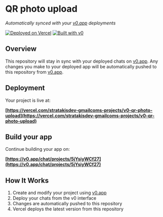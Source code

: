 # QR photo upload

*Automatically synced with your [v0.app](https://v0.app) deployments*

[![Deployed on Vercel](https://img.shields.io/badge/Deployed%20on-Vercel-black?style=for-the-badge&logo=vercel)](https://vercel.com/stratakisdev-gmailcoms-projects/v0-qr-photo-upload)
[![Built with v0](https://img.shields.io/badge/Built%20with-v0.app-black?style=for-the-badge)](https://v0.app/chat/projects/5jYsiyWCf27)

## Overview

This repository will stay in sync with your deployed chats on [v0.app](https://v0.app).
Any changes you make to your deployed app will be automatically pushed to this repository from [v0.app](https://v0.app).

## Deployment

Your project is live at:

**[https://vercel.com/stratakisdev-gmailcoms-projects/v0-qr-photo-upload](https://vercel.com/stratakisdev-gmailcoms-projects/v0-qr-photo-upload)**

## Build your app

Continue building your app on:

**[https://v0.app/chat/projects/5jYsiyWCf27](https://v0.app/chat/projects/5jYsiyWCf27)**

## How It Works

1. Create and modify your project using [v0.app](https://v0.app)
2. Deploy your chats from the v0 interface
3. Changes are automatically pushed to this repository
4. Vercel deploys the latest version from this repository